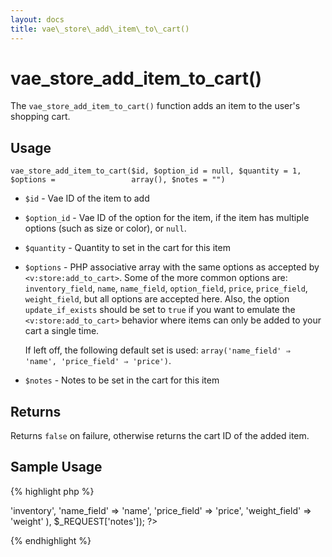 ```yaml
---
layout: docs
title: vae\_store\_add\_item\_to\_cart()
---
```


# vae\_store\_add\_item\_to\_cart()

The `vae_store_add_item_to_cart()` function adds an item to the user's
shopping cart.

## Usage

`vae_store_add_item_to_cart($id, $option_id = null, $quantity = 1, $options =                 array(), $notes = "")`

-   `$id` - Vae ID of the item to add

-   `$option_id` - Vae ID of the option for the item, if the item has
    multiple options (such as size or color), or `null`.

-   `$quantity` - Quantity to set in the cart for this item

-   `$options` - PHP associative array with the same options as accepted
    by `<v:store:add_to_cart>`. Some of the more common options are:
    `inventory_field`, `name`, `name_field`, `option_field`, `price`,
    `price_field`, `weight_field`, but all options are accepted here.
    Also, the option `update_if_exists` should be set to `true` if you
    want to emulate the `<v:store:add_to_cart>` behavior where items can
    only be added to your cart a single time.

    If left off, the following default set is used:
    `array('name_field' ⇒                         'name', 'price_field' ⇒ 'price')`.

-   `$notes` - Notes to be set in the cart for this item

## Returns

Returns `false` on failure, otherwise returns the cart ID of the added
item.

## Sample Usage

{% highlight php %}
<?php 
// Add the submitted item to the shopping cart
vae_store_add_item_to_cart(
  $_REQUEST['id'], 
  $_REQUEST['option'], 
  $_REQUEST['quantity'], 
  array(
   'inventory_field' => 'inventory',
   'name_field' => 'name',
   'price_field' => 'price',
   'weight_field' => 'weight'
  ),
  $_REQUEST['notes']);
?>
{% endhighlight %}
